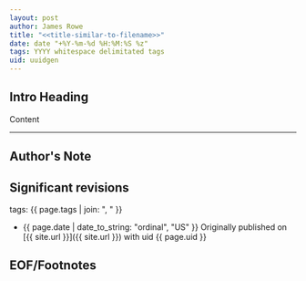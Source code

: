 ```yaml
---
layout: post
author: James Rowe
title: "<<title-similar-to-filename>>"
date: date "+%Y-%m-%d %H:%M:%S %z"
tags: YYYY whitespace delimitated tags
uid: uuidgen
---
```


## Intro Heading

Content

---

## Author's Note



## Significant revisions

tags: {{ page.tags | join: ", " }} <!-- todo move this somewhere -->

- {{ page.date | date_to_string: "ordinal", "US" }} Originally published on [{{ site.url }}]({{ site.url }}) with uid {{ page.uid }}

## EOF/Footnotes
